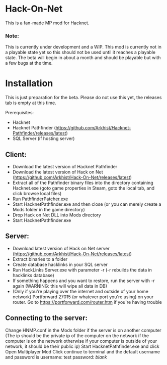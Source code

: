# Hack-On-Net
This is a fan-made MP mod for Hacknet. 

### **Note**:

This is currently under development and a WIP. This mod is currently not in a playable state yet so this should not be used until it reaches a playable state. The beta will begin in about a month and should be playable but with a few bugs at the time.

# Installation
This is just preparation for the beta. Please do not use this yet, the releases tab is empty at this time.

Prerequisites:
- Hacknet
- Hacknet Pathfinder (https://github.com/Arkhist/Hacknet-Pathfinder/releases/latest)
- SQL Server (if hosting server)

## Client:
- Download the latest version of Hacknet Pathfinder
- Download the latest version of Hack on Net (https://github.com/Arkhist/Hack-On-Net/releases/latest)
- Extract all of the Pathfinder binary files into the directory containing Hacknet.exe (goto game properties in Steam, goto the local tab, and click browse local files)
- Run PathfinderPatcher.exe
- Start HacknetPathfinder.exe and then close (or you can merely create a Mods folder in the game directory)
- Drop Hack on Net DLL into Mods directory
- Start HacknetPathfinder.exe

## Server:
- Download latest version of Hack on Net server (https://github.com/Arkhist/Hack-On-Net/releases/latest)
- Extract binaries to a folder
- Create database hacklinks in your SQL server
- Run HackLinks Server.exe with parameter -r (-r rebuilds the data in hacklinks database)
- If something happens and you want to restore, run the server with -r again (WARNING: this will wipe all data in DB)
- (Only if you're playing over the internet and outside of your home network) Portforward 27015 (or whatever port you're using) on your router. Go to https://portforward.com/router.htm if you're having trouble

## Connecting to the server:
Change HNMP.conf in the Mods folder if the server is on another computer (The ip should be the private ip of the computer on the network if the computer is on the network otherwise if your computer is outside of your network, it should be their public ip)
Start HacknetPathfinder.exe and click Open Multiplayer Mod
Click continue to terminal and the default username and password is username: test password: *blank*

